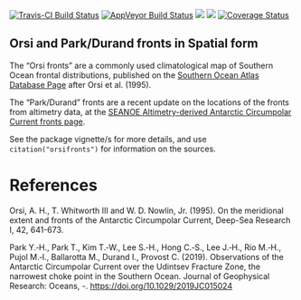 <!-- README.md is generated from README.Rmd. Please edit that file -->

[![Travis-CI Build
Status](https://travis-ci.org/AustralianAntarcticDivision/orsifronts.svg?branch=master)](https://travis-ci.org/AustralianAntarcticDivision/orsifronts)
[![AppVeyor Build
Status](https://ci.appveyor.com/api/projects/status/github/AustralianAntarcticDivision/orsifronts?branch=master&svg=true)](https://ci.appveyor.com/project/AustralianAntarcticDivision/orsifronts)
[![](http://www.r-pkg.org/badges/version/orsifronts)](http://www.r-pkg.org/pkg/orsifronts)
[![](http://cranlogs.r-pkg.org/badges/orsifronts)](http://www.r-pkg.org/pkg/orsifronts)
[![Coverage
Status](https://img.shields.io/codecov/c/github/AustralianAntarcticDivision/orsifronts/master.svg)](https://codecov.io/github/AustralianAntarcticDivision/orsifronts?branch=master)

## Orsi and Park/Durand fronts in Spatial form

The “Orsi fronts” are a commonly used climatological map of Southern
Ocean frontal distributions, published on the [Southern Ocean Atlas
Database
Page](http://woceatlas.tamu.edu/Sites/html/atlas/SOA_DATABASE_DOWNLOAD.html)
after Orsi et al. (1995).

The “Park/Durand” fronts are a recent update on the locations of the
fronts from altimetry data, at the [SEANOE Altimetry-derived Antarctic
Circumpolar Current fronts
page](https://www.seanoe.org/data/00486/59800/).

See the package vignette/s for more details, and use
`citation("orsifronts")` for information on the sources.

# References

Orsi, A. H., T. Whitworth III and W. D. Nowlin, Jr. (1995). On the
meridional extent and fronts of the Antarctic Circumpolar Current,
Deep-Sea Research I, 42, 641-673.

Park Y.‐H., Park T., Kim T.‐W., Lee S.‐H., Hong C.‐S., Lee J.‐H., Rio
M.‐H., Pujol M.‐I., Ballarotta M., Durand I., Provost C. (2019).
Observations of the Antarctic Circumpolar Current over the Udintsev
Fracture Zone, the narrowest choke point in the Southern Ocean. Journal
of Geophysical Research: Oceans, -.
<https://doi.org/10.1029/2019JC015024>
